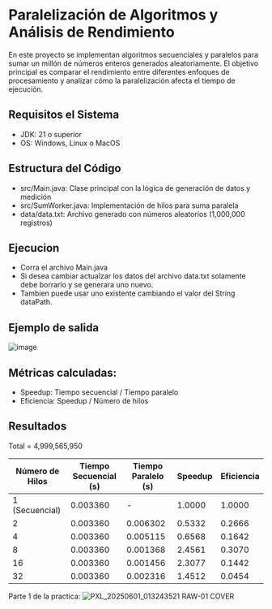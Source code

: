 # Paralelización de Algoritmos y Análisis de Rendimiento
En este proyecto se implementan algoritmos secuenciales y paralelos para sumar un millón de números enteros generados aleatoriamente. El objetivo principal es comparar el rendimiento entre diferentes enfoques de procesamiento y analizar cómo la paralelización afecta el tiempo de ejecución.

## Requisitos el Sistema
- JDK: 21 o superior
- OS: Windows, Linux o MacOS

## Estructura del Código
- src/Main.java: Clase principal con la lógica de generación de datos y medición
- src/SumWorker.java: Implementación de hilos para suma paralela
- data/data.txt: Archivo generado con números aleatorios (1,000,000 registros)

## Ejecucion
- Corra el archivo Main.java
- Si desea cambiar actualzar los datos del archivo data.txt solamente debe borrarlo y se generara uno nuevo.
- Tambien puede usar uno existente cambiando el valor del String dataPath.

## Ejemplo de salida
![image](https://github.com/user-attachments/assets/0a7f5ede-eace-4c25-adbd-a489a7a3e557)

## Métricas calculadas:
- Speedup: Tiempo secuencial / Tiempo paralelo
- Eficiencia: Speedup / Número de hilos

## Resultados
Total = 4,999,565,950

| Número de Hilos | Tiempo Secuencial (s) | Tiempo Paralelo (s)   | Speedup | Eficiencia |
|-----------------|------------------------|----------------------|---------|------------|
| 1 (Secuencial)  | 0.003360               | -                    | 1.0000  | 1.0000     |
| 2               | 0.003360               | 0.006302             | 0.5332  | 0.2666     |
| 4               | 0.003360               | 0.005115             | 0.6568  | 0.1642     |
| 8               | 0.003360               | 0.001368             | 2.4561  | 0.3070     |
| 16              | 0.003360               | 0.001456             | 2.3077  | 0.1442     |
| 32              | 0.003360               | 0.002316             | 1.4512  | 0.0454     |


Parte 1 de la practica:
![PXL_20250601_013243521 RAW-01 COVER](https://github.com/user-attachments/assets/6b8cf3c0-f40a-44cb-8d35-4107eec74980)
